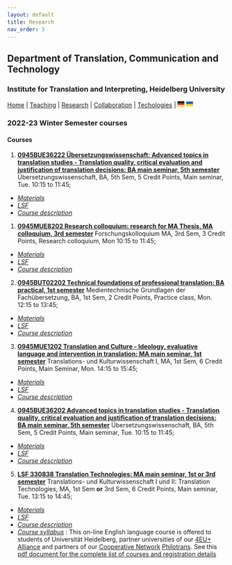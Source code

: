 ```yaml
---
layout: default
title: Research
nav_order: 3
---
```


## Department of Translation, Communication and Technology
### Institute for Translation and Interpreting, Heidelberg University

[Home](index.md) | [Teaching](teaching.md) | [Research](research.md) | [Collaboration](collaboration.md) | [Techologies](techlabs.md) | [![Image](de_l_flag.png)](de_index.html) [![Image](uk_l_flag.png)](uk_index.html)

### 2022-23 Winter Semester courses

#### Courses
1. [**0945BUE36222 Übersetzungswissenschaft: Advanced topics in translation studies - Translation quality, critical evaluation and justification of translation decisions: BA main seminar, 5th semester**](D2020-21-W/d21b5-0945BUE36202_Advanced_topics_translation.md) Übersetzungswissenschaft, BA, 5th Sem, 5 Credit Points, Main seminar, Tue.	10:15 to 11:45;
- [*Materials*](D2020-21-W/d21b5-0945BUE36202_Advanced_topics_translation.md)
- [*LSF*](https://lsf.uni-heidelberg.de/qisserver/rds?state=verpublish&status=init&vmfile=no&publishid=320587&moduleCall=webInfo&publishConfFile=webInfo&publishSubDir=veranstaltung)
- [*Course description*](teach2020-21-WS.md#0945BUE36202)



1. [**0945MUE8202 Research colloquium: research for MA Thesis, MA colloquium, 3rd semester**](D2020-21-W/d11m3-0945MUE8202_Research_colloquium.md) Forschungskolloquium MA, 3rd Sem, 3 Credit Points, Research colloquium, Mon 10:15 to 11:45;
- [*Materials*](D2020-21-W/d11m3-0945MUE8202_Research_colloquium.md)
- [*LSF*](https://lsf.uni-heidelberg.de/qisserver/rds?state=verpublish&status=init&vmfile=no&publishid=323377&moduleCall=webInfo&publishConfFile=webInfo&publishSubDir=veranstaltung)
- [*Course description*](teach2020-21-WS.md#0945MUE8202)
2. [**0945BUT02202 Technical foundations of professional translation: BA practical, 1st semester**](D2020-21-W/d12b1-0945BUT02202_Technical_foundations.md) Medientechnische Grundlagen der Fachübersetzung, BA, 1st Sem, 2 Credit Points, Practice class, Mon.	12:15 to 13:45;
- [*Materials*](D2020-21-W/d12b1-0945BUT02202_Technical_foundations.md)
- [*LSF*](https://lsf.uni-heidelberg.de/qisserver/rds?state=verpublish&status=init&vmfile=no&publishid=323831&moduleCall=webInfo&publishConfFile=webInfo&publishSubDir=veranstaltung)
- [*Course description*](teach2020-21-WS.md#0945BUT02202)
3. [**0945MUE1202 Translation and Culture - Ideology, evaluative language and intervention in translation: MA main seminar, 1st semester**](D2020-21-W/d13m1-0945MUE1202_Translation_Culture_Ideology.md)  Translations- und Kulturwissenschaft I, MA, 1st Sem, 6 Credit Points, Main Seminar, Mon.	14:15 to 15:45;
- [*Materials*](D2020-21-W/d13m1-0945MUE1202_Translation_Culture_Ideology.md)
- [*LSF*](https://lsf.uni-heidelberg.de/qisserver/rds?state=verpublish&status=init&vmfile=no&publishid=323890&moduleCall=webInfo&publishConfFile=webInfo&publishSubDir=veranstaltung)
- [*Course description*](teach2020-21-WS.md#0945MUE1202)
4. [**0945BUE36202 Advanced topics in translation studies - Translation quality, critical evaluation and justification of translation decisions: BA main seminar, 5th semester**](D2020-21-W/d21b5-0945BUE36202_Advanced_topics_translation.md) Übersetzungswissenschaft, BA, 5th Sem, 5 Credit Points, Main seminar, Tue.	10:15 to 11:45;
- [*Materials*](D2020-21-W/d21b5-0945BUE36202_Advanced_topics_translation.md)
- [*LSF*](https://lsf.uni-heidelberg.de/qisserver/rds?state=verpublish&status=init&vmfile=no&publishid=320587&moduleCall=webInfo&publishConfFile=webInfo&publishSubDir=veranstaltung)
- [*Course description*](teach2020-21-WS.md#0945BUE36202)
5. [**LSF 330838 Translation Technologies: MA main seminar, 1st or 3rd semester**](D2020-21-W/d22m13-LSF330838_Translation_Technologies.md) Translations- und Kulturwissenschaft I und II: Translation Technologies, MA, 1st Sem **or** 3rd Sem, 6 Credit Points, Main seminar, Tue.	13:15 to 14:45;
- [*Materials*](D2020-21-W/d22m13-LSF330838_Translation_Technologies.md)
- [*LSF*](https://lsf.uni-heidelberg.de/qisserver/rds?state=verpublish&status=init&vmfile=no&publishid=330838&moduleCall=webInfo&publishConfFile=webInfo&publishSubDir=veranstaltung)  
- [*Course description*](teach2020-21-WS.md#LSF330838)
- [*Course syllabus*](teach2020-21-WS.md#LSF330838syllabus)
  : This on-line English language course is offered to students of Universität Heidelberg, partner universities of our [4EU+ Alliance](https://4euplus.eu/4EU-1.html) and partners of our [Cooperative Network](https://4euplus.eu/4EU-158.html) [Philotrans](https://www.uni-heidelberg.de/fakultaeten/neuphil/iask/sued/internationales/co_network_philotrans.html). See this [pdf document for the complete list of courses and registration details](https://www.uni-heidelberg.de/md/sued/internationales/ueberblick_philotrans_kurse_ws-2020-21.pdf)

